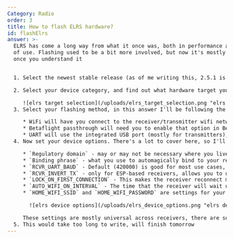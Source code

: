```yaml
---
Category: Radio
order: 3
title: How to flash ELRS hardware?
id: flashElrs
answer: >-
  ELRS has come a long way from what it once was, both in performance and ease
  of use. Flashing used to be a bit more involved, but now it's mostly a breeze
  once you understand it


  1. Select the newest stable release (as of me writing this, 2.5.1 is the newest stable, and likely the last before the full 3.0 release)

  2. Select your device category, and find out what hardware target you need to use, usually, the manufacturer will have this listed. Then select it in the configurator. Below is an example for Happymodel EP1 and EP2 receivers. If you're flashing a different receiver or a transmitter, it will be different for you:

     ![elrs target selection](/uploads/elrs_target_selection.png "elrs target selection")
  3. Select your flashing method, in this answer I'll be following the WiFi flashing process. If you can't use WiFi for one reason or another, there's also Betaflight Passthrough and UART

     * WiFi will have you connect to the receiver/transmitter wifi network and upload the file there or connect the receiver/transmitter to your WiFi network
     * Betaflight passthrough will need you to enable that option in Betaflight as well, and you can then connect your flight controller and flash it that way
     * UART will use the integrated USB port (mostly for transmitters), or an FTDI breakout board for receivers (though this is more advanced)
  4. Now set your device options. There's a lot to cover here, so I'll only go in-depth for the main ones:

     * `Regulatory domain` - may or may not be necessary where you live, changed things like the frequency and max allowed power, unless you really care about legality, can be mostly ignored
     * `Binding phrase` - what you use to automagically bind to your receiver that has the same bind phrase selected. If you don't select a bind phrase, you'll have to bind manually
     * `RCVR_UART_BAUD` - Default (420000) is good for most use cases, Kiss V1 FCs need 400000
     * `RCVR_INVERT_TX` - only for ESP-based receivers, allows you to use a hard-inverted SBUS pad as a normal RX pad for the CRSF signal
     * `LOCK_ON_FIRST_CONNECTION` - This makes the receiver reconnect more quickly because it's listening at the proper rate. You generally want this on, but turning it off can be used to get slightly more range to possibly connect to an out-of-range craft
     * `AUTO_WIFI_ON_INTERVAL` - The time that the receiver will wait until it goes from attempting to get a connection to your radio, to getting into wifi flashing mode
     * `HOME_WIFI_SSID` and `HOME_WIFI_PASSWORD` are settings for your home WiFi network to make the receiver available to all devices on said network

       ![elrs device options](/uploads/elrs_device_options.png "elrs device options")

     These settings are mostly universal across receivers, there are some module-specific settings that are more for advanced use, and should be kept to default. The [ELRS wiki](https://www.expresslrs.org/2.0/quick-start/getting-started/) and more specifically the [User Defines](https://www.expresslrs.org/2.0/software/user-defines/) section will have more detail on all of these options
  5. This would take too long to write, will finish tomorrow
---
```


